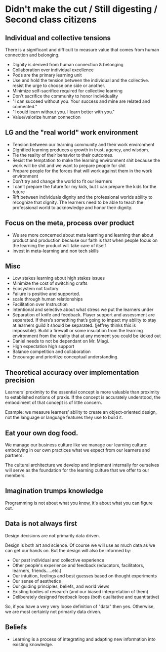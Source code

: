 # Didn't make the cut / Still digesting / Second class citizens

## Individual and collective tensions
There is a significant and difficult to measure value that comes from human connection and belonging.

  - Dignity is derived from human connection & belonging
  - Collaboration over individual excellence
  - Pods are the primary learning unit
  - Use and hold the tension between the individual and the collective. resist the urge to choose one side or another.
  - Minimize self-sacrifice required for collective learning
  - Don't sacrifice the community to honor individuality
  - "I can succeed without you. Your success and mine are related and connected."
  - "I could learn without you. I learn better with you."
  - Value/valorize human connection

## LG and the "real world" work environment
  - Tension between our learning community and their work environment
  - Dignified learning produces a growth in trust, agency, and wisdom.
  - Tie the reality of their behavior to their outcomes.
  - Resist the temptation to make the learning environment shit because the work will be shit and we want to prepare people for shit
  - Prepare people for the forces that will work against them in the work environment
  - Don’t try and change the world to fit our learners
  - I can’t prepare the future for my kids, but I can prepare the kids for the future
  - Rift between individuals dignity and the professional worlds ability to recognize that dignity. The learners need to be able to teach the professional world to acknowledge and honor their dignity.

## Focus on the meta, process over product
- We are more concerned about meta learning and learning than about product and production because our faith is that when people focus on the learning the product will take care of itself
- Invest in meta-learning and non tech skills

## Misc
  - Low stakes learning about high stakes issues
  - Minimize the cost of switching crafts
  - Ecosystem not factory
  - Failure is positive and supported.
  - scale through human relationships
  - Facilitation over Instruction
  - Intentional and selective about what stress we put the learners under
  - Separation of knife and feedback. Player support and assessment are separated. If there’s something that’s going to impact my ability to stay at learners guild it should be separated. (jeffrey thinks this is impossible). Build a firewall or some insulation from the learning environment from the reality that at any moment you could be kicked out
  - Daniel needs to not be dependant on Mr. Miagi.
  - High expectation high support
  - Balance competition and collaboration
  - Encourage and prioritize conceptual understanding.

## Theoretical accuracy over implementation precision

Learners’ proximity to the essential concept is more valuable than proximity to established notions of praxis. If the concept is accurately understood, the embodiment of that concept is of little concern.

Example: we measure learners’ ability to create an object-oriented design, not the language or language features they use to build it.

## Eat your own dog food.

We manage our business culture like we manage our learning culture: embodying in our own practices what we expect from our learners and partners.

The cultural architecture we develop and implement internally for ourselves will serve as the foundation for the learning culture that we offer to our members.

## Imagination trumps knowledge

Programming is not about what you know, it's about what you can figure out.

## Data is not always first

Design decisions are not primarily data driven.

Design is both art and science. Of course we will use as much data as we can get our hands on. But the design will also be informed by:

- Our past individual and collective experience
- Other people's experience and feedback (educators, facilitators, learners, friends.....etc.)
- Our intuition, feelings and best guesses based on thought experiments
- Our sense of aesthetics
- Our guiding principles, beliefs, and world views
- Existing bodies of research (and our biased interpretation of them)
- Deliberately designed feedback loops (both qualitative and quantitative)

So, if you have a very very loose definition of "data" then yes. Otherwise, we are most certainly not primarily data driven.

## Beliefs
  - Learning is a process of integrating and adapting new information into existing knowledge.
